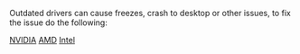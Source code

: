 
Outdated drivers can cause freezes, crash to desktop or other issues, to fix the issue do the following:

[NVIDIA](https://github.com/RRHelpSquad/Helpdesk/wiki/NVIDIA)
[AMD](https://github.com/RRHelpSquad/Helpdesk/wiki/AMD)
[Intel](https://github.com/RRHelpSquad/Helpdesk/wiki/Intel)